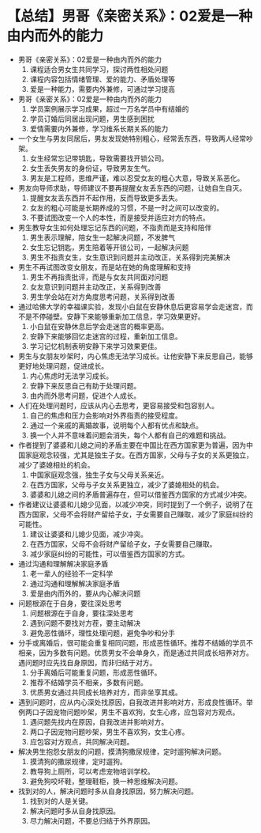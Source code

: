 # 【总结】男哥《亲密关系》：02爱是一种由内而外的能力

-   男哥《亲密关系》：02爱是一种由内而外的能力
    1.  课程适合男女生共同学习，探讨两性相处问题
    2.  课程内容包括情绪管理、爱的能力、矛盾处理等
    3.  爱是一种能力，需要内外兼修，可通过学习提高
-   男哥《亲密关系》：02爱是一种由内而外的能力
    1.  学员案例展示学习成果，超过一万名学员中有结婚的
    2.  学员订婚后同居出现问题，男生感到困扰
    3.  爱情需要内外兼修，学习维系长期关系的能力
-   一个女生与男友同居后，男友发现她特别粗心，经常丢东西，导致两人经常吵架。
    1.  女生经常忘记带钥匙，导致需要找开锁公司。
    2.  女生丢失男友的身份证，导致男友生气。
    3.  男友是工程师，思维严谨，难以忍受女友的粗心大意，导致关系恶化。
-   男友向导师求助，导师建议不要再提醒女友丢东西的问题，让她自生自灭。
    1.  提醒女友丢东西并不起作用，反而导致更多丢失。
    2.  女友的粗心可能是长期养成的习惯，不是一时之间可以改变的。
    3.  不要试图改变一个人的本性，而是接受并适应对方的特点。
-   男生教导女生如何处理忘记东西的问题，不指责而是支持和陪伴
    1.  男生表示理解，陪女生一起解决问题，不发脾气
    2.  女生忘记钥匙，男生陪着等开锁公司，一起解决问题
    3.  男生不指责女生，女生意识到问题并主动改正，关系得到完美解决
-   男生不再试图改变女朋友，而是站在她的角度理解和支持
    1.  男生不再指责批评，而是与女友共同面对问题
    2.  女友意识到问题并主动改正，关系得到改善
    3.  男生学会站在对方角度思考问题，关系得到改善
-   通过哈佛大学的幸福课实验，发现小白鼠在安静休息后更容易学会走迷宫，而不是不停碰壁。安静下来能够重新加工信息，学习效果更好。
    1.  小白鼠在安静休息后学会走迷宫的概率更高。
    2.  安静下来能够回忆走迷宫的过程，重新加工信息。
    3.  学习记忆机制表明安静下来学习效果更佳。
-   男生与女朋友吵架时，内心焦虑无法学习成长。让他安静下来反思自己，能够更好地处理问题，促进成长。
    1.  内心焦虑时无法学习成长。
    2.  安静下来反思自己有助于处理问题。
    3.  由内而外思考问题，促进个人成长。
-   人们在处理问题时，应该从内心去思考，更容易接受和包容别人。
    1.  自己的焦虑和压力会影响对外界指责的接受程度。
    2.  通过一个亲戚的离婚故事，说明每个人都有优点和缺点。
    3.  换一个人并不意味着问题会消失，每个人都有自己的难题和挑战。
-   作者提到了婆婆和儿媳之间的矛盾主要在中国比在西方国家更为普遍，因为中国家庭观念较强，尤其是独生子女。在西方国家，父母与子女的关系更独立，减少了婆媳相处的机会。
    1.  中国家庭观念强，独生子女与父母关系亲近。
    2.  在西方国家，父母与子女关系更独立，减少了婆媳相处的机会。
    3.  婆婆和儿媳之间的矛盾普遍存在，但可以借鉴西方国家的方式减少冲突。
-   作者建议让婆婆和儿媳少见面，以减少冲突，同时提到了一个例子，说明了在西方国家，父母不会将财产留给子女，子女需要自己赚取，减少了家庭纠纷的可能性。
    1.  建议让婆婆和儿媳少见面，减少冲突。
    2.  在西方国家，父母不会将财产留给子女，子女需要自己赚取。
    3.  减少家庭纠纷的可能性，可以借鉴西方国家的方式。
-   通过沟通和理解解决家庭矛盾
    1.  老一辈人的经验不一定科学
    2.  通过沟通和理解解决家庭矛盾
    3.  爱是由内而外的，要从内心解决问题
-   问题根源在于自身，要往深处思考
    1.  问题根源在于自身，要往深处思考
    2.  遇到问题不要找对方茬，要主动解决
    3.  避免恶性循环，理性处理问题，避免争吵和分手
-   分手或离婚后，很可能会重复相同问题，形成恶性循环。推荐不结婚的学员不相亲，因为多数有问题。优质男女不会单身久，而是通过共同成长培养对方。遇问题时应先找自身原因，而非归结于对方。
    1.  分手离婚后可能重复问题，形成恶性循环。
    2.  推荐不结婚学员不相亲，多数有问题。
    3.  优质男女通过共同成长培养对方，而非坐享其成。
-   遇到问题时，应从内心深处找原因，自我改进并影响对方，形成良性循环。举例两口子因宠物问题吵架，男生不喜欢狗，女生心疼，应包容对方观点。
    1.  遇问题先找内在原因，自我改进并影响对方。
    2.  两口子因宠物问题吵架，男生不喜欢狗，女生心疼。
    3.  应包容对方观点，共同解决问题。
-   解决男生抱怨女朋友的问题，摸清狗撒尿规律，定时遛狗解决问题。
    1.  摸清狗的撒尿规律，定时遛狗。
    2.  教导狗上厕所，可以考虑宠物培训学校。
    3.  避免狗咬坏鞋，整理鞋柜，换一种思维解决问题。
-   找到对的人，解决问题时多从自身找原因，努力解决问题。
    1.  找到对的人是关键。
    2.  解决问题时多从自身找原因。
    3.  尽力解决问题，不要总归结于外界原因。